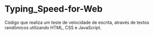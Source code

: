 # Typing_Speed-for-Web
Código que realiza um teste de velocidade de escrita, através de textos randômicos utilizando HTML, CSS e JavaScript. 
